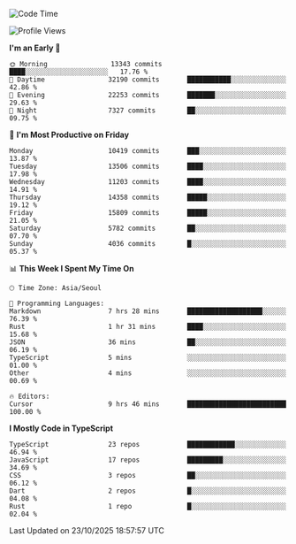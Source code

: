 <!--START_SECTION:waka-->
![Code Time](http://img.shields.io/badge/Code%20Time-8%2C367%20hrs%2037%20mins-blue)

![Profile Views](http://img.shields.io/badge/Profile%20Views-0-blue)

**I'm an Early 🐤** 

```text
🌞 Morning                13343 commits       ████░░░░░░░░░░░░░░░░░░░░░   17.76 % 
🌆 Daytime                32190 commits       ███████████░░░░░░░░░░░░░░   42.86 % 
🌃 Evening                22253 commits       ███████░░░░░░░░░░░░░░░░░░   29.63 % 
🌙 Night                  7327 commits        ██░░░░░░░░░░░░░░░░░░░░░░░   09.75 % 
```
📅 **I'm Most Productive on Friday** 

```text
Monday                   10419 commits       ███░░░░░░░░░░░░░░░░░░░░░░   13.87 % 
Tuesday                  13506 commits       ████░░░░░░░░░░░░░░░░░░░░░   17.98 % 
Wednesday                11203 commits       ████░░░░░░░░░░░░░░░░░░░░░   14.91 % 
Thursday                 14358 commits       █████░░░░░░░░░░░░░░░░░░░░   19.12 % 
Friday                   15809 commits       █████░░░░░░░░░░░░░░░░░░░░   21.05 % 
Saturday                 5782 commits        ██░░░░░░░░░░░░░░░░░░░░░░░   07.70 % 
Sunday                   4036 commits        █░░░░░░░░░░░░░░░░░░░░░░░░   05.37 % 
```


📊 **This Week I Spent My Time On** 

```text
🕑︎ Time Zone: Asia/Seoul

💬 Programming Languages: 
Markdown                 7 hrs 28 mins       ███████████████████░░░░░░   76.39 % 
Rust                     1 hr 31 mins        ████░░░░░░░░░░░░░░░░░░░░░   15.68 % 
JSON                     36 mins             ██░░░░░░░░░░░░░░░░░░░░░░░   06.19 % 
TypeScript               5 mins              ░░░░░░░░░░░░░░░░░░░░░░░░░   01.00 % 
Other                    4 mins              ░░░░░░░░░░░░░░░░░░░░░░░░░   00.69 % 

🔥 Editors: 
Cursor                   9 hrs 46 mins       █████████████████████████   100.00 % 
```

**I Mostly Code in TypeScript** 

```text
TypeScript               23 repos            ████████████░░░░░░░░░░░░░   46.94 % 
JavaScript               17 repos            █████████░░░░░░░░░░░░░░░░   34.69 % 
CSS                      3 repos             ██░░░░░░░░░░░░░░░░░░░░░░░   06.12 % 
Dart                     2 repos             █░░░░░░░░░░░░░░░░░░░░░░░░   04.08 % 
Rust                     1 repo              █░░░░░░░░░░░░░░░░░░░░░░░░   02.04 % 
```




 Last Updated on 23/10/2025 18:57:57 UTC
<!--END_SECTION:waka-->

